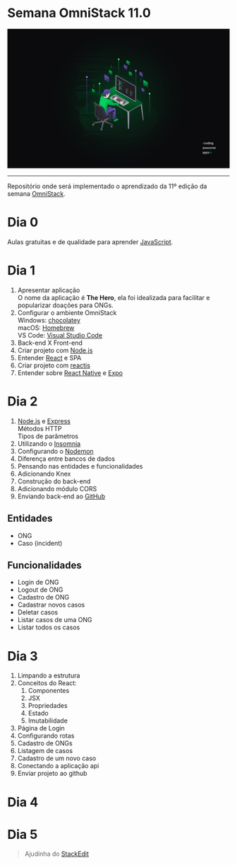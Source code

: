 # Semana OmniStack 11.0
![enter image description here](https://raw.githubusercontent.com/cassiofb-dev/OmniStack11/master/img/Wallpapers_OmniStack_11/Wallpaper%20OmniStack%2011%20-%201440x900.jpg)

---

Repositório onde será implementado o aprendizado da 11º edição da semana [OmniStack](https://rocketseat.com.br/week/inscricao/11.0).
# Dia 0
Aulas gratuitas e de qualidade para aprender [JavaScript](https://rocketseat.com.br/starter).

# Dia 1

 1. Apresentar aplicação<br>O nome da aplicação é **The Hero**, ela foi idealizada para facilitar e popularizar doações para ONGs.
 2. Configurar o ambiente OmniStack<br>Windows: [chocolatey](https://chocolatey.org/)<br>macOS: [Homebrew](https://brew.sh/index_pt-br)<br>VS Code: [Visual Studio Code](https://code.visualstudio.com/)
 3. Back-end X Front-end
 4. Criar projeto com [Node.js](https://nodejs.org/en/)
 5. Entender [React](https://reactjs.org/) e SPA
 6. Criar projeto com [reactjs](https://github.com/facebook/react/)
 7. Entender sobre [React Native](https://reactnative.dev/) e [Expo](https://expo.io/)
# Dia 2
 1. [Node.js](https://nodejs.org/en/) e [Express](https://expressjs.com/)<br>Métodos HTTP<br>Tipos de parâmetros
 2. Utilizando o [Insomnia](https://insomnia.rest/)
 3. Configurando o [Nodemon](https://nodemon.io/)
 4. Diferença entre bancos de dados
 5. Pensando nas entidades e funcionalidades
 6. Adicionando Knex
 7. Construção do back-end
 8. Adicionando módulo CORS
 9. Enviando back-end ao [GitHub](https://github.com/)
## Entidades

 - ONG
 - Caso (incident)
## Funcionalidades
 - Login de ONG
 - Logout de ONG
 - Cadastro de ONG
 - Cadastrar novos casos
 - Deletar casos
 - Listar casos de uma ONG
 - Listar todos os casos
# Dia 3
1. Limpando a estrutura
2. Conceitos do React:
	1. Componentes
	2. JSX
	3. Propriedades
	4. Estado
	5. Imutabilidade
3. Página de Login
4. Configurando rotas
5. Cadastro de ONGs
6. Listagem de casos
7. Cadastro de um novo caso
8. Conectando a aplicação api
9. Enviar projeto ao github
# Dia 4
# Dia 5
> Ajudinha do [StackEdit](https://stackedit.io/)
